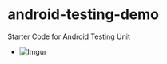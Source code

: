 # android-testing-demo
Starter Code for Android Testing Unit
* ![Imgur](http://i.imgur.com/Y4RYtR1.png)

